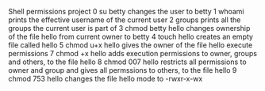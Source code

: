 Shell permissions project
0 su betty changes the user to betty
1 whoami prints the effective username of the current user
2 groups prints all the groups the current user is part of
3 chmod betty hello changes ownership of the file hello from current owner to betty
4 touch hello creates an empty file called hello
5 chmod u+x hello gives the owner of the file hello execute permissions
7 chmod +x hello adds execution permissions to owner, groups and others, to the file hello
8 chmod 007 hello restricts all permissions to owner and group and gives all permssions to others, to the file hello
9 chmod 753 hello changes the file hello mode to -rwxr-x-wx
